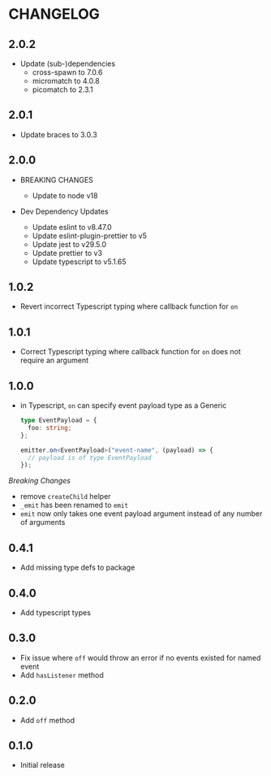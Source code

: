 # CHANGELOG

## 2.0.2

- Update (sub-)dependencies
  - cross-spawn to 7.0.6
  - micromatch to 4.0.8
  - picomatch to 2.3.1

## 2.0.1

- Update braces to 3.0.3

## 2.0.0

 - BREAKING CHANGES
   - Update to node v18

 - Dev Dependency Updates
   - Update eslint to v8.47.0
   - Update eslint-plugin-prettier to v5
   - Update jest to v29.5.0
   - Update prettier to v3
   - Update typescript to v5.1.65

## 1.0.2

- Revert incorrect Typescript typing where callback function for `on`

## 1.0.1

- Correct Typescript typing where callback function for `on` does not require an argument

## 1.0.0

- in Typescript, `on` can specify event payload type as a Generic

  ```typescript
  type EventPayload = {
    foo: string;
  };

  emitter.on<EventPayload>("event-name", (payload) => {
    // payload is of type EventPayload
  });
  ```

_Breaking Changes_

- remove `createChild` helper
- `_emit` has been renamed to `emit`
- `emit` now only takes one event payload argument instead of any number of arguments

## 0.4.1

- Add missing type defs to package

## 0.4.0

- Add typescript types

## 0.3.0

- Fix issue where `off` would throw an error if no events existed for named event
- Add `hasListener` method

## 0.2.0

- Add `off` method

## 0.1.0

- Initial release

